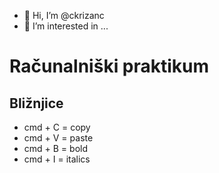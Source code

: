 - 👋 Hi, I’m @ckrizanc
- 👀 I’m interested in ...
# Računalniški praktikum
## Bližnjice
- cmd + C = copy
- cmd + V = paste
- cmd + B = bold
- cmd + I = italics



<!---
ckrizanc/ckrizanc is a ✨ special ✨ repository because its `README.md` (this file) appears on your GitHub profile.
You can click the Preview link to take a look at your changes.
--->
